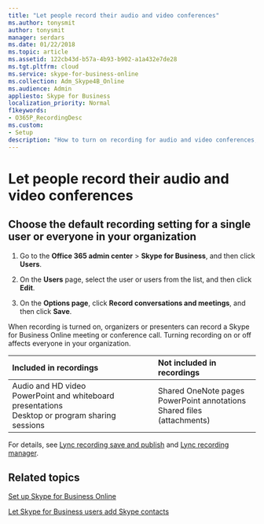 ```yaml
---
title: "Let people record their audio and video conferences"
ms.author: tonysmit
author: tonysmit
manager: serdars
ms.date: 01/22/2018
ms.topic: article
ms.assetid: 122cb43d-b57a-4b93-b902-a1a432e7de28
ms.tgt.pltfrm: cloud
ms.service: skype-for-business-online
ms.collection: Adm_Skype4B_Online
ms.audience: Admin
appliesto: Skype for Business
localization_priority: Normal
f1keywords:
- O365P_RecordingDesc
ms.custom:
- Setup
description: "How to turn on recording for audio and video conferences, and learn what is and isn't included in recordings. "
---
```


# Let people record their audio and video conferences

## Choose the default recording setting for a single user or everyone in your organization

1. Go to the **Office 365 admin center** > **Skype for Business**, and then click **Users**.
    
2. On the **Users** page, select the user or users from the list, and then click **Edit**.
    
3. On the **Options page**, click **Record conversations and meetings**, and then click **Save**.
    
When recording is turned on, organizers or presenters can record a Skype for Business Online meeting or conference call. Turning recording on or off affects everyone in your organization.
  
|**Included in recordings**|**Not included in recordings**|
|:-----|:-----|
|Audio and HD video  <br/> PowerPoint and whiteboard presentations  <br/> Desktop or program sharing sessions  <br/> |Shared OneNote pages  <br/> PowerPoint annotations  <br/> Shared files (attachments)  <br/> |
   
For details, see [Lync recording save and publish](https://support.office.com/en-US/Article/83cf1507-0f05-40f5-a520-5a6c133bc33e) and [Lync recording manager](https://support.office.com/en-US/Article/fa915c55-ff55-45c0-b372-1ef5596da10b). 
  
## Related topics
[Set up Skype for Business Online](set-up-skype-for-business-online.md)

[Let Skype for Business users add Skype contacts](let-skype-for-business-users-add-skype-contacts.md)
